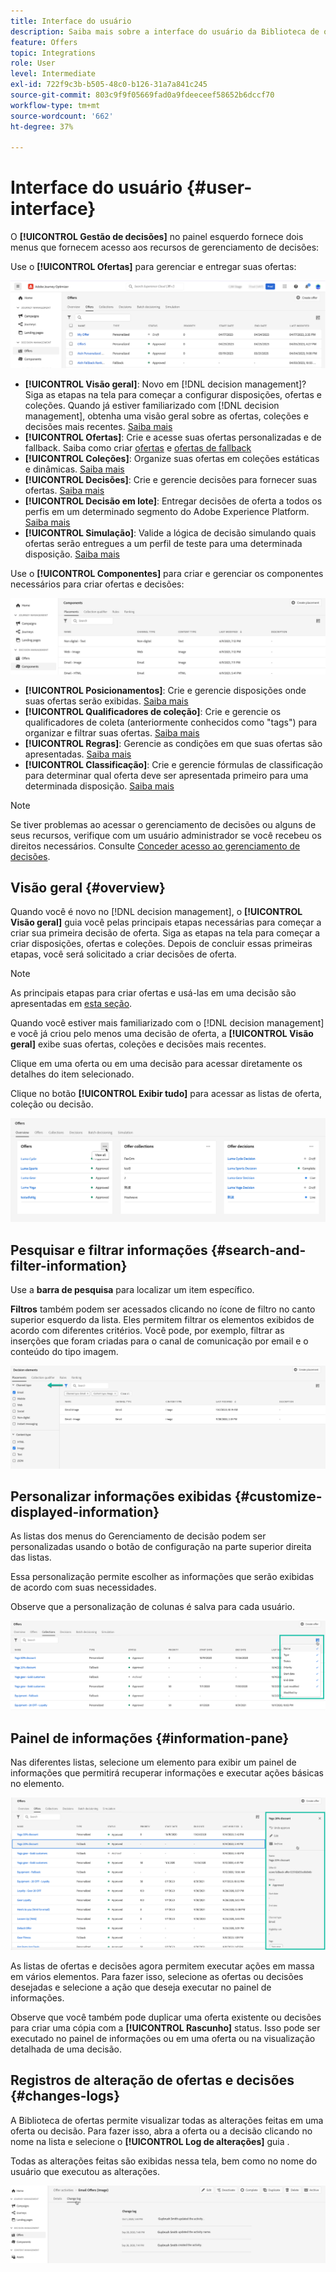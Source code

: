 ```yaml
---
title: Interface do usuário
description: Saiba mais sobre a interface do usuário da Biblioteca de ofertas
feature: Offers
topic: Integrations
role: User
level: Intermediate
exl-id: 722f9c3b-b505-48c0-b126-31a7a841c245
source-git-commit: 803c9f9f05669fad0a9fdeeceef58652b6dccf70
workflow-type: tm+mt
source-wordcount: '662'
ht-degree: 37%

---
```


# Interface do usuário {#user-interface}

O **[!UICONTROL Gestão de decisões]** no painel esquerdo fornece dois menus que fornecem acesso aos recursos de gerenciamento de decisões:

Use o **[!UICONTROL Ofertas]** para gerenciar e entregar suas ofertas:


![](../assets/offers_menu.png)

* **[!UICONTROL Visão geral]**: Novo em [!DNL decision management]? Siga as etapas na tela para começar a configurar disposições, ofertas e coleções. Quando já estiver familiarizado com [!DNL decision management], obtenha uma visão geral sobre as ofertas, coleções e decisões mais recentes. [Saiba mais](#overview)
* **[!UICONTROL Ofertas]**: Crie e acesse suas ofertas personalizadas e de fallback. Saiba como criar [ofertas](../offer-library/creating-personalized-offers.md) e [ofertas de fallback](../offer-library/creating-fallback-offers.md)
* **[!UICONTROL Coleções]**: Organize suas ofertas em coleções estáticas e dinâmicas. [Saiba mais](../offer-library/creating-collections.md)
* **[!UICONTROL Decisões]**: Crie e gerencie decisões para fornecer suas ofertas. [Saiba mais](../offer-activities/create-offer-activities.md)
* **[!UICONTROL Decisão em lote]**: Entregar decisões de oferta a todos os perfis em um determinado segmento do Adobe Experience Platform. [Saiba mais](../batch-delivery.md)
* **[!UICONTROL Simulação]**: Valide a lógica de decisão simulando quais ofertas serão entregues a um perfil de teste para uma determinada disposição. [Saiba mais](../offer-activities/simulation.md)

Use o **[!UICONTROL Componentes]** para criar e gerenciar os componentes necessários para criar ofertas e decisões:

![](../assets/offer_activities.png)

* **[!UICONTROL Posicionamentos]**: Crie e gerencie disposições onde suas ofertas serão exibidas. [Saiba mais](../offer-library/creating-placements.md)
* **[!UICONTROL Qualificadores de coleção]**: Crie e gerencie os qualificadores de coleta (anteriormente conhecidos como &quot;tags&quot;) para organizar e filtrar suas ofertas. [Saiba mais](../offer-library/creating-tags.md)
* **[!UICONTROL Regras]**: Gerencie as condições em que suas ofertas são apresentadas. [Saiba mais](../offer-library/creating-decision-rules.md)
* **[!UICONTROL Classificação]**: Crie e gerencie fórmulas de classificação para determinar qual oferta deve ser apresentada primeiro para uma determinada disposição. [Saiba mais](../ranking/create-ranking-formulas.md)

>[!NOTE]
>
>Se tiver problemas ao acessar o gerenciamento de decisões ou alguns de seus recursos, verifique com um usuário administrador se você recebeu os direitos necessários. Consulte [Conceder acesso ao gerenciamento de decisões](starting-offer-decisioning.md#granting-acess-to-decision-management).

## Visão geral {#overview}

Quando você é novo no [!DNL decision management], o **[!UICONTROL Visão geral]** guia você pelas principais etapas necessárias para começar a criar sua primeira decisão de oferta. Siga as etapas na tela para começar a criar disposições, ofertas e coleções. Depois de concluir essas primeiras etapas, você será solicitado a criar decisões de oferta.

>[!NOTE]
>
>As principais etapas para criar ofertas e usá-las em uma decisão são apresentadas em [esta seção](../offer-library/key-steps.md).

Quando você estiver mais familiarizado com o [!DNL decision management] e você já criou pelo menos uma decisão de oferta, a **[!UICONTROL Visão geral]** exibe suas ofertas, coleções e decisões mais recentes.

Clique em uma oferta ou em uma decisão para acessar diretamente os detalhes do item selecionado.

Clique no botão **[!UICONTROL Exibir tudo]** para acessar as listas de oferta, coleção ou decisão.

![](../assets/overview_view-all.png)

## Pesquisar e filtrar informações {#search-and-filter-information}

Use a **barra de pesquisa** para localizar um item específico.

**Filtros** também podem ser acessados clicando no ícone de filtro no canto superior esquerdo da lista. Eles permitem filtrar os elementos exibidos de acordo com diferentes critérios. Você pode, por exemplo, filtrar as inserções que foram criadas para o canal de comunicação por email e o conteúdo do tipo imagem.

![](../assets/filters.png)

## Personalizar informações exibidas {#customize-displayed-information}

As listas dos menus do Gerenciamento de decisão podem ser personalizadas usando o botão de configuração na parte superior direita das listas.

Essa personalização permite escolher as informações que serão exibidas de acordo com suas necessidades.

Observe que a personalização de colunas é salva para cada usuário.

![](../assets/columns.png)

## Painel de informações {#information-pane}

Nas diferentes listas, selecione um elemento para exibir um painel de informações que permitirá recuperar informações e executar ações básicas no elemento.

![](../assets/information-pane.png)

As listas de ofertas e decisões agora permitem executar ações em massa em vários elementos. Para fazer isso, selecione as ofertas ou decisões desejadas e selecione a ação que deseja executar no painel de informações.

Observe que você também pode duplicar uma oferta existente ou decisões para criar uma cópia com a **[!UICONTROL Rascunho]** status. Isso pode ser executado no painel de informações ou em uma oferta ou na visualização detalhada de uma decisão.

## Registros de alteração de ofertas e decisões {#changes-logs}

A Biblioteca de ofertas permite visualizar todas as alterações feitas em uma oferta ou decisão. Para fazer isso, abra a oferta ou a decisão clicando no nome na lista e selecione o **[!UICONTROL Log de alterações]** guia .

Todas as alterações feitas são exibidas nessa tela, bem como no nome do usuário que executou as alterações.

![](../assets/change-logs.png)
